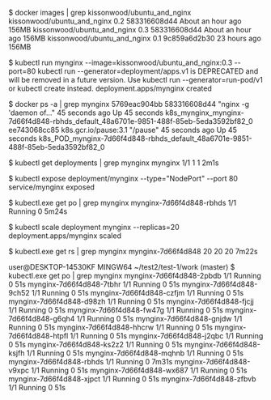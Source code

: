 $ docker images | grep kissonwood/ubuntu_and_nginx
kissonwood/ubuntu_and_nginx          0.2                                              583316608d44        About an hour ago   156MB
kissonwood/ubuntu_and_nginx          0.3                                              583316608d44        About an hour ago   156MB
kissonwood/ubuntu_and_nginx          0.1                                              9c859a6d2b30        23 hours ago        156MB

$ kubectl run mynginx --image=kissonwood/ubuntu_and_nginx:0.3 --port=80
kubectl run --generator=deployment/apps.v1 is DEPRECATED and will be removed in a future version. Use kubectl run --generator=run-pod/v1 or kubectl create instead.
deployment.apps/mynginx created

$ docker ps -a | grep mynginx
5769eac904bb        583316608d44           "nginx -g 'daemon of…"   45 seconds ago      Up 45 seconds                           k8s_mynginx_mynginx-7d66f4d848-rbhds_default_48a6701e-9851-488f-85eb-5eda3592bf82_0
ee743068cc85        k8s.gcr.io/pause:3.1   "/pause"                 45 seconds ago      Up 45 seconds                           k8s_POD_mynginx-7d66f4d848-rbhds_default_48a6701e-9851-488f-85eb-5eda3592bf82_0

$ kubectl get deployments | grep mynginx
mynginx   1/1     1            1           2m1s

$ kubectl expose deployment/mynginx --type="NodePort" --port 80
service/mynginx exposed

$ kubectl.exe get po | grep mynginx
mynginx-7d66f4d848-rbhds   1/1     Running   0          5m24s

$ kubectl scale deployment mynginx --replicas=20
deployment.apps/mynginx scaled

$ kubectl.exe get rs | grep mynginx
mynginx-7d66f4d848   20        20        20      7m22s

user@DESKTOP-14530KF MINGW64 ~/test2/test-1/work (master)
$ kubectl.exe get po | grep mynginx
mynginx-7d66f4d848-2pbdb   1/1     Running   0          51s
mynginx-7d66f4d848-7tbhr   1/1     Running   0          51s
mynginx-7d66f4d848-9ch52   1/1     Running   0          51s
mynginx-7d66f4d848-czfjm   1/1     Running   0          51s
mynginx-7d66f4d848-d98zh   1/1     Running   0          51s
mynginx-7d66f4d848-fjcjj   1/1     Running   0          51s
mynginx-7d66f4d848-fw47g   1/1     Running   0          51s
mynginx-7d66f4d848-g6qh4   1/1     Running   0          51s
mynginx-7d66f4d848-gnjdw   1/1     Running   0          51s
mynginx-7d66f4d848-hhcrw   1/1     Running   0          51s
mynginx-7d66f4d848-htpfl   1/1     Running   0          51s
mynginx-7d66f4d848-j2qbc   1/1     Running   0          51s
mynginx-7d66f4d848-ks2z2   1/1     Running   0          51s
mynginx-7d66f4d848-ksjfh   1/1     Running   0          51s
mynginx-7d66f4d848-mqhnb   1/1     Running   0          51s
mynginx-7d66f4d848-rbhds   1/1     Running   0          7m31s
mynginx-7d66f4d848-v9xpc   1/1     Running   0          51s
mynginx-7d66f4d848-wx687   1/1     Running   0          51s
mynginx-7d66f4d848-xjpct   1/1     Running   0          51s
mynginx-7d66f4d848-zfbvb   1/1     Running   0          51s


